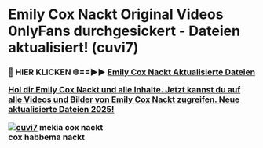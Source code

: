 # Emily Cox Nackt Original Videos 0nlyFans durchgesickert - Dateien aktualisiert! (cuvi7)

<h3>🔴 HIER KLICKEN 🌐==►► <a href="https://tinyurl.com/h6vf6nb8" rel="nofollow">Emily Cox Nackt Aktualisierte Dateien

Hol dir Emily Cox Nackt und alle Inhalte. Jetzt kannst du auf alle Videos und Bilder von Emily Cox Nackt zugreifen. Neue aktualisierte Dateien 2025!

[![cuvi7](https://i.imgur.com/sD4kR3V.gif)](https://tinyurl.com/h6vf6nb8)
mekia cox nackt<br>
cox habbema nackt